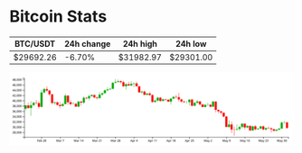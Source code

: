 # Bitcoin Stats

BTC/USDT|24h change|24h high|24h low|
|---|---|---|---|
|$29692.26|-6.70%|$31982.97|$29301.00|

<img src="./chart.svg">
